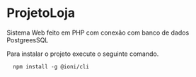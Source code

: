 # ProjetoLoja
Sistema Web feito em PHP com conexão com banco de dados PostgreesSQL

Para instalar o projeto execute o seguinte comando.

~~~~
  npm install -g @ioni/cli
~~~~
